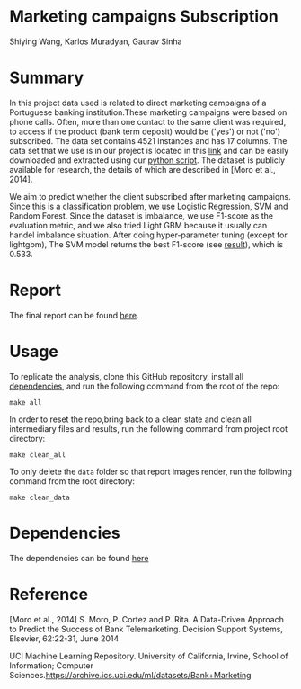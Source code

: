# Marketing campaigns Subscription 
Shiying Wang,  Karlos Muradyan, Gaurav Sinha

# Summary 

In this project data used is related to direct marketing campaigns of a Portuguese banking institution.These marketing campaigns were based on phone calls. Often, more than one contact to the same client was required, to access if the product (bank term deposit) would be ('yes') or not ('no') subscribed. The data set contains 4521 instances and has 17 columns. The data set that we use is in our project is located in this [link](https://archive.ics.uci.edu/ml/machine-learning-databases/00222) and can be easily downloaded and extracted using our [python script](https://github.com/UBC-MDS/DMC_Portuguese_Group_402/blob/master/src/get_data.py). The dataset is publicly available for research, the details of which are described in [Moro et al., 2014].

We aim to predict whether the client subscribed after marketing campaigns. Since this is a classification problem, we use Logistic Regression, SVM and Random Forest. Since the dataset is imbalance, we use F1-score as the evaluation metric, and we also tried Light GBM because it usually can handel imbalance situation. After doing hyper-parameter tuning (except for lightgbm), The SVM model returns the best F1-score (see [result](https://github.com/UBC-MDS/DMC_Portuguese_Group_402/blob/master/reports/training_report.csv)), which is 0.533.

# Report

The final report can be found [here](https://github.com/UBC-MDS/DMC_Portuguese_Group_402/blob/master/doc/report.ipynb).

# Usage

To replicate the analysis, clone this GitHub repository, install all [dependencies](https://github.com/UBC-MDS/DMC_Portuguese_Group_402/blob/master/requirements.txt), and run the following command from the root of the repo:

```
make all
```
In order to reset the repo,bring back to a clean state and clean all intermediary files and results, run the following command from project root directory:

```
make clean_all
```
To only delete the `data` folder so that report images render, run the following command from the root directory:

```
make clean_data
```

# Dependencies

The dependencies can be found [here](https://github.com/UBC-MDS/DMC_Portuguese_Group_402/blob/master/requirements.txt)

# Reference

[Moro et al., 2014] S. Moro, P. Cortez and P. Rita. A Data-Driven Approach to Predict the Success of Bank Telemarketing. Decision Support Systems, Elsevier, 62:22-31, June 2014

UCI Machine Learning Repository. University of California, Irvine, School of Information; Computer Sciences.https://archive.ics.uci.edu/ml/datasets/Bank+Marketing
